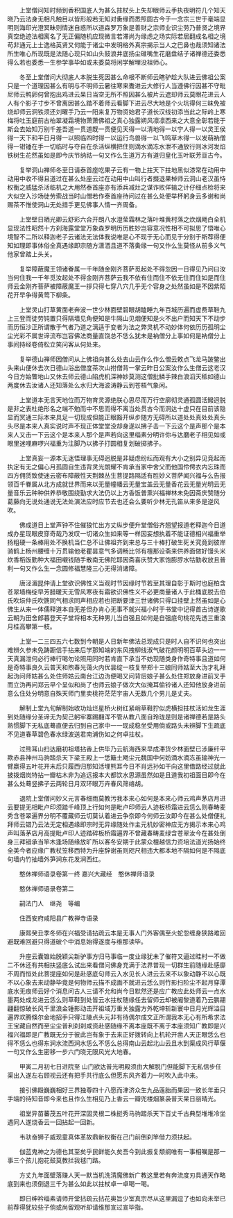 <!-- { "loadSidebar": true } -->
　　上堂僧问知时频到香积国底人为甚么拄杖头上失却眼师云手执夜明符几个知天晓乃云法身无相凡触目以皆形般若无知对夤缘而悉照圆古今于一念宗三世于毫端显明则海印光澄冥昧则情迷自惑所以道森罗万象是善财之宗师业识尘劳乃普贤之境界真空绝迹法相离名了无正偏随机应现微言若滞尚为缘虑之场实际若居翻成名相之境苟非通元上士逸格英贤又何能于诸尘中发明格外真宗揭示当人之巴鼻也哉须知诸法所生唯心所现既是法随心现只如山头鼓浪井底扬尘碓嘴生花磨盘结子诸禅德还委悉得么若也委悉一生参学事毕如或未委莫将闲学解埋没祖师心。

　　冬至上堂僧问大彻底人本脱生死因甚么命根不断师云瞎驴趁大队进云佛祖公案只是一个道理因甚么有明与不明师云暑往寒来聻进云大修行人当遵佛行因甚不守毗尼师云鸭卵何曾抱出鸡进云杲日当空无所不照因甚么被片云遮却师云莫眼花进云人人有个影子寸步不曾离因甚么踏不着师云看脚下进云尽大地是个火坑得何三昧免被烧却师云洞铁须还刘曜手乃云一阳来复万物资始君子道长汉线初添当此之际岭上寒梅将吐玉庭前古柏翠凝霜境物萧萧佛祖之真心独露朔风凛凛西来之大意全彰若能于斯会去始知万别千差吾道一贯道既一贯便见天得一以清地得一以宁人得一以灵王侯得一天下和平日月得一以照临四时得一以运行鸟兽得一以飞鸣草木得一以发萌衲僧得一钳锤在手一切临时与夺自在杀活纵横把住则滴水滴冻水泄不通放行则冰河发焰铁树生花然虽如是即今庆节纳祜一句又作么生道万方有道归皇化玉叶联芳亘古今。

　　复举洞山禅师冬至日请泰首座吃果子云有一物上拄天下拄地黑似漆常在动用中动用中收不得且道过在甚么处座云过在动用中山叫行者掇退果棹师云洞山老汉虽恃权衡之威猛杀活临机之大用然泰首座亦有添兵减灶之谋诈败佯输之计仔细点检将来大似空入沙场徒劳索战当时山僧若作泰首座待问过在甚么处便举杯躬身云多谢和尚赐茶不惟使洞山无处措手更见佛事人情一齐周备。

　　上堂壁日晒光卿云舒彩六合开朗八水澄莹霜林之落叶堆黄村落之炊烟飏白全机显现法性昭然十方刹海露堂堂万象森罗明历历胜妙岂容意况性相不可拟思了悟唯心境智不二所以释迦老子云诸法无法体我说唯是心不现于无心而见于分别于斯荐得便知如理即事体俗全真遇缘即宗随方潇洒且道不落夤缘一句又作么生莫怪从前多义气他家曾踏上头关。

　　复举障蔽魔王领诸眷属一千年随金刚齐菩萨觅起处不得忽因一日得见乃问曰汝当何住我一千年觅汝起处不得金刚齐菩萨云我不依有住而住不依无住而住如是而住师云金刚齐菩萨被障蔽魔王一拶只得七穿八穴几乎无个容身之处然虽如是不因紫陌花开早争得黄莺下柳条。

　　上堂灵山打草黄面老奔波一世少林面壁碧眼胡瞌睡九年百城历遍而虚费草鞋九上三登而徒劳钝置只得隔墙见角便知是牛隔山见烟便知是火不出户而知天下不动步而历恒沙正所谓散于气者乃道之漓适于变者为法之弊灵机不动妙体何依历历孤明尘尘光彩不属世谛流布岂容佛法商量直饶总不恁么犹未是衲僧分上事如何是衲僧分上事间持经卷倚松立笑问客从何处来。

　　复举德山禅师因僧问从上佛祖向甚么处去山云作么作么僧云敕点飞龙马跛鳖出头来山便休去次日德山浴出僧度茶次山拊僧背一掌云昨日公案汝作么生僧云这老汉今日方始瞥地山又休去师云德山陷虎机深神妙莫测这僧批鳞手辣白浪滔天秪如德山两度休去汝诸人还知落处么水归大海波涛静云到苍梧气象闲。

　　上堂道本无言天地位而万物育灵源绝朕心思尽而万行空廓彻灵通孤圆活鱍迥脱是非之表杜绝形名之端不勉而中不思而得不离当处贯古今而洞达十虚只在目前该隐显而冥通三际本来具足一切现成但能正眼豁开纵步随方无碍所以道处处真处处真头头尽是本来人真实说时声不现正体堂堂没却身遂以拂子击一下云这个是声那个是本来人又击一下云这个是本来人那个是声若向这里缁素分明许你与达磨老子相见如或眼里迷哩麻啰兴福重为注脚乃以拂子打圆相复划破掷拂子。

　　上堂真妄一源本无迷悟理事无碍迥脱是非疑虑纷纭而观有大小之别异见竞起而执定有无之偏心月孤圆自生违背灵光朗耀不肯承当家中舍父而他国伶俜衣内忘珠而四方佣赁致使迷云密布障蔽性天荆棘丛生菩提路隔适有胜妙义菩萨闻兴福与么告报领百千眷属从北方成就世界而来以无量幢幡云无量宝盖云无量香花云无量光明云无量音乐云种种供养恭敬围绕勤求大法仍以上方香饭普熏兴福禅林未免因斋庆赞随分葛藤向无说处通说无法处演法应时应节去也还会么要听少林无孔笛从来多是逆风吹。

　　佛成道日上堂声钟不住催狼忙出方丈纵步便升堂僧俗齐翘望报道老释迦今日道成办星现眼皮穿奇哉乃发叹一切诸众生如来等一样因妄想执着不能证德相兴福重举扬粗硬一条棒用处不换机当仁总不让佛祖齐到来总与三十棒打破生死关究竟到彼岸骑鹤上杨州腰缠十万贯输他老瞿昙意气多调畅比邻有檀那设斋来供养面做好馒头米炊香稻饭勤种大福田嚫钱随手散南无佛陀耶因斋喜庆赞大家饱膨脝水牯勤收放且普利一句又作么生一念圆修福慧隆三心无得消诸障。

　　唐泾湄昆仲请上堂欲识佛性义当观时节因缘时节若至其理自彰于斯时也庭柏含苍翠墙梅绽早芳腊暖天无雪风寒夜有霜欲识佛性义不必更商量诸人于此桶底脱去伯氏吹埙仲氏吹篪同气相求同声相应若也把断要津三世诸佛只得口挂壁上然虽如是心佛生从来一体儒释道本自无差但办肯心无事不就兴福小时于书堂中记得首古诗遂歌云朝为田舍郎暮登天子堂将相本无种男儿当自强且如何是自强底句桃花先透三重浪月桂高攀第一枝。

　　上堂一二三四五六七数到今朝是人日新年佛法总现成只是时人自不识何也突出难辨久参未免踌蹰信手拈来后学那知端的东风拽柳线淑气破花颜明明百草头边一一天真漏泄何必行棒行喝勿论照用同时若肯直下承当不妨现随类身作奇特事且道如何是奇特事良久云普天和煦春光蔼火内优昙绽一枝复举郑十三娘同师姑至大沩才礼拜起沩问师姑甚么处住师姑云南台江边沩便喝又问背后娘子甚么处住郑放身进前叉手而立沩再问郑云早个呈似和尚了也师云娘子做次大似掩耳偷铃诸人还知他放身进前意么住处分明意自殊天师门里卖桃符茫茫宇宙人无数几个男儿是丈夫。

　　解制上堂九旬解制始收功灿烂星桥火树红紧峭草鞋狞似虎横担拄杖活如龙生涯到处随缘分圣谛无为契己躬牢寨踢翻浑不管从教八面自玲珑是则是诸禅德若是路头熟惯脚下无私底蓦直便去归到自己家中一一现成稳坐受用倘或路头未辨脚下生疏底不见道春草碧色春水绿波送君南浦伤如之何卓拄杖。

　　过熊耳山扫达磨初祖塔拈香上供毕乃云航海西来早成滞货少林面壁已涉廉纤平欺赤县神州马驹踏杀天下梁王殿上一恁簸土飏尘元魏国中何妨滴水滴冻虽输神光一臂嬴得五叶花开末后只履西归那知活埋熊耳今日不肖远孙如干向这里借路经过就此披拨烟岚特拈一瓣枯木非为追远报本大都饮水思源虽然如是且道我初祖面目即今在甚么处蓦竖拂子云两轮日月双环眼万卉春风筛络胡。

　　退院上堂僧问妙义元言春细雨莫教污我本来心如何是本来心师云鸡声茅店月进云要提无相毗卢印须踏千峰顶上行如何是毗卢印师云人迹板桥霜进云恁么则春畴麦秀含苍翠遍界分明不覆藏师云切莫认着进云争奈即今何师云汝即今在甚么处僧便礼拜师云错乃云法无定相遇缘即宗时无异缘随处作主元机妙密神应无方揭示本来心鸡声叫落茅店月高提毗卢印人迹踏碎板桥霜遍界不曾藏春畴麦绿含苍翠汝今在甚处倒身三拜错承当竿木逢场随缘放旷所以客冬安期于此蒙众檀越信力资培法道光扬始终全美今者应缘广教杖笠移西特为升座辞谢虽则咫尺相违大都本地不隔如何是不隔底句墙内竹抽墙外笋涧东花发涧西红。

　　憨休禅师语录卷第一终
嘉兴大藏经　憨休禅师语录


　　憨休禅师语录卷第二

　　嗣法门人　继尧　等编

　　住西安府咸阳县广教禅寺语录

　　康熙癸丑季冬师在兴福受请拈疏云本是无事人门外客偶至火蛇忽缠身狭路难回避既难回避只得道破个中消息始得遂度与维那读毕。

　　升座云囊锥始脱颖尖新驴事方归马事临一度业缘犹未了催符又逼过眭村一不做二不休还有共相扶竖底么试出来看僧问佛身充满于法界普现一切群生前随缘赴感靡不周而恒处此菩提座如何是赴感底句师云入水见长人进云去来不以象动静不以心既不以心象去来动静毕竟是何物师云描不成画不就进云恁么则竹影扫阶尘不起月穿潭底水无痕师云好个消息问古人三请不允和尚今日默然还是应广教应此处师云一点水墨两处成龙进云恁么则草鞋到处皆云水拄杖随缘任去留师云却被阇黎道着乃云鹏翮翩翻惊破长风千里浪金锤影动击开祖域万重关独露方外乾坤斩新寰中日月光辉溢目遍界欢腾倏尔金地招手只得江陵点头元非有待偶尔成文正所谓我本无心有所希求法王宝藏自然而至尘尘普利刹刹咸资赴感随缘不离本座既不离于本座须知广教即是兴福兴福即是广教既无分于彼此岂有象于去来正好拨转向上机轮开凿人天正眼恁么也得不恁么也得东涧水流西涧水恁么不恁么总得南山云起北山云且水到渠成风行草偃一句又作么生密移一步六门晓无限风光大地春。

　　甲寅二月初七日进院至
山门欲达普光明殿须由大解脱门但能脚下无私信步任渠出入遂左右顾视云还有把手共行底么但愿东风齐着力一时吹入此中来。

　　接引佛殿巍巍相好三界独尊四十八愿而津济众生九品莲胎而果因一致长年垂只手端的待知音即今来也且作么生相见乃上香云一瓣兜楼烟篆袅普天杲日丽晴光。

　　祖堂异苗蕃茂五叶花开深固灵根二株挺秀马驹踏杀天下百丈千古典型堆堆冷坐遇同人遂烧香云一回拈起一回新。

　　韦驮奋狮子威现童真体革故鼎新权衡在己门前倒刹竿借力须扶起。

　　伽蓝鬼神之为德也其至矣乎民鲜能久矣吾今到此振复颓纲唯有一事相嘱是那一事三个孩儿抱花鼓莫教拦我毬门路。

　　方丈九年面壁落赚人天一默当机洗清魔佛新广教这里若有奔流度刃具通天作略底到来也须倒退三千为甚么如此以拄杖卓一卓喝一喝。

　　即日绅衿缁素请师开堂拈疏云拈花奥旨少室真宗尽从这里漏逗了也如向未举已前荐得犹较些子倘或尚留观听却请维那宣过宣毕指。

